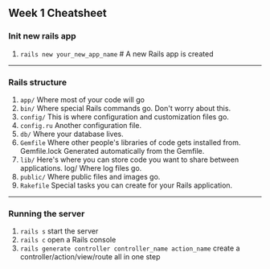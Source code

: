 ## Week 1 Cheatsheet

### Init new rails app
1. `rails new your_new_app_name` # A new Rails app is created

---

### Rails structure
1. `app/​` Where most of your code will go
2. `bin/​` Where special Rails commands go. Don't worry about this.
3. `config/` ​This is where configuration and customization files go.
4. `config.ru` ​Another configuration file.
5. `db/​` Where your database lives.
6. `Gemfile​` Where other people's libraries of code gets installed from. Gemfile.lock ​Generated automatically from the Gemfile.
7. `lib/` ​Here's where you can store code you want to share between applications. log/​ Where log files go.
8. `public/` ​Where public files and images go.
9. `Rakefile`​ Special tasks you can create for your Rails application.


---

### Running the server
1. `rails s` start the server
2. `rails c` open a Rails console
3. `rails generate controller controller_name action_name` create a controller/action/view/route all in one step


